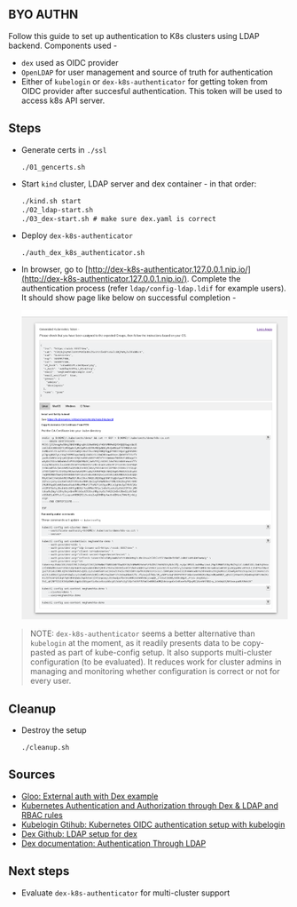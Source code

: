 ## BYO AUTHN

Follow this guide to set up authentication to K8s clusters using LDAP backend. Components used - 

- `dex` used as OIDC provider 
- `OpenLDAP` for user management and source of truth for authentication 
- Either of `kubelogin` or `dex-k8s-authenticator` for getting token from OIDC provider after succesful authentication. This token will be used to access k8s API server. 

## Steps 

- Generate certs in `./ssl`

      ./01_gencerts.sh 

- Start `kind` cluster, LDAP server and dex container - in that order:

      ./kind.sh start
      ./02_ldap-start.sh
      ./03_dex-start.sh # make sure dex.yaml is correct

- Deploy `dex-k8s-authenticator`
  
      ./auth_dex_k8s_authenticator.sh

- In browser, go to [http://dex-k8s-authenticator.127.0.0.1.nip.io/](http://dex-k8s-authenticator.127.0.0.1.nip.io/). Complete the authentication process (refer `ldap/config-ldap.ldif` for example users). It should show page like below on successful completion - 


  ![Alt text](dex-k8s-authenticator-img.png)


> NOTE: `dex-k8s-authenticator` seems a better alternative than `kubelogin` at the moment, as it readily presents data to be copy-pasted as part of kube-config setup. It also supports multi-cluster configuration (to be evaluated). It reduces work for cluster admins in managing and monitoring whether configuration is correct or not for every user. 

## Cleanup

- Destroy the setup
  
      ./cleanup.sh

## Sources

- [Gloo: External auth with Dex example](https://docs.solo.io/gloo-gateway/2.1.x/observability/dashboard/auth/dex/)
- [Kubernetes Authentication and Authorization through Dex & LDAP and RBAC rules](https://medium.com/trendyol-tech/kubernetes-authentication-and-authorization-through-dex-ldap-and-rbac-rules-c2e03111b408)
- [Kubelogin Gtihub: Kubernetes OIDC authentication setup with kubelogin](https://github.com/int128/kubelogin/blob/master/docs/setup.md)
- [Dex Github: LDAP setup for dex](https://github.com/dexidp/dex/tree/master/examples/ldap)
- [Dex documentation: Authentication Through LDAP](https://dexidp.io/docs/connectors/ldap/#overview)

## Next steps 

- Evaluate `dex-k8s-authenticator` for multi-cluster support 